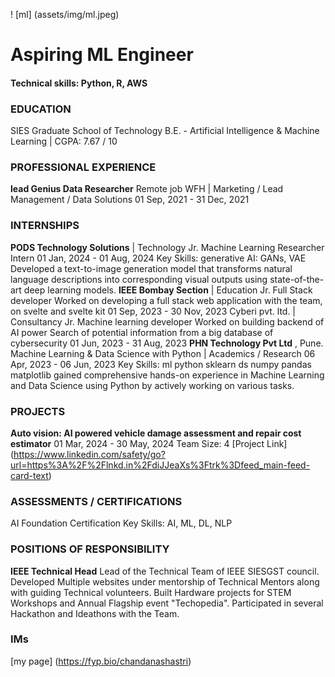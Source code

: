 ! [ml] (assets/img/ml.jpeg)
# Aspiring ML Engineer
#### Technical skills: Python, R, AWS

### EDUCATION
SIES Graduate School of Technology
B.E. - Artificial Intelligence & Machine Learning
| CGPA: 7.67 / 10

### PROFESSIONAL EXPERIENCE
**lead Genius Data Researcher**
Remote job WFH
| Marketing / Lead Management / Data Solutions
01 Sep, 2021 - 31 Dec, 2021

### INTERNSHIPS
**PODS Technology Solutions** | Technology
Jr. Machine Learning Researcher Intern
01 Jan, 2024 - 01 Aug, 2024
Key Skills: generative AI: GANs, VAE
Developed a text-to-image generation model that transforms natural language descriptions into corresponding visual outputs using
state-of-the-art deep learning models.
**IEEE Bombay Section** | Education
Jr. Full Stack developer
Worked on developing a full stack web application with the team, on svelte and svelte kit
01 Sep, 2023 - 30 Nov, 2023
Cyberi pvt. ltd. | Consultancy
Jr. Machine learning developer
Worked on building backend of AI power Search of potential information from a big database of cybersecurity
01 Jun, 2023 - 31 Aug, 2023
**PHN Technology Pvt Ltd** , Pune. Machine Learning & Data Science with Python
| Academics / Research
06 Apr, 2023 - 06 Jun, 2023
Key Skills: ml python sklearn ds numpy pandas matplotlib
gained comprehensive hands-on experience in Machine Learning and Data Science using Python by actively working on various tasks.

### PROJECTS
**Auto vision: AI powered vehicle damage assessment and repair cost estimator**
01 Mar, 2024 - 30 May, 2024
Team Size: 4
[Project Link] (https://www.linkedin.com/safety/go?url=https%3A%2F%2Flnkd.in%2FdiJJeaXs%3Ftrk%3Dfeed_main-feed-card-text)

### ASSESSMENTS / CERTIFICATIONS
AI Foundation Certification
Key Skills: AI, ML, DL, NLP

### POSITIONS OF RESPONSIBILITY
**IEEE Technical Head**
Lead of the Technical Team of IEEE SIESGST council. Developed Multiple websites under mentorship of Technical Mentors along with
guiding Technical volunteers. Built Hardware projects for STEM Workshops and Annual Flagship event "Techopedia". Participated in
several Hackathon and Ideathons with the Team.

### IMs
[my page] (https://fyp.bio/chandanashastri)

